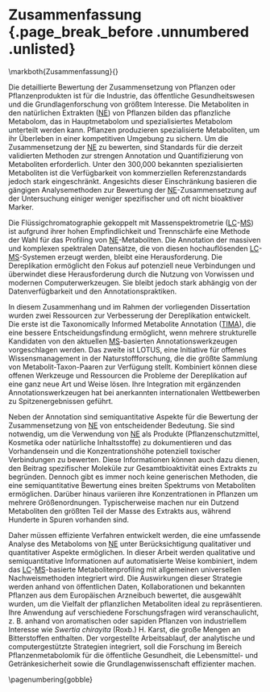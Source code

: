 # Zusammenfassung {.page_break_before .unnumbered .unlisted}
\markboth{Zusammenfassung}{}

Die detaillierte Bewertung der Zusammensetzung von Pflanzen oder Pflanzenprodukten ist für die Industrie, das öffentliche Gesundheitswesen und die Grundlagenforschung von größtem Interesse.
Die Metaboliten in den natürlichen Extrakten ([NE](#ne)) von Pflanzen bilden das pflanzliche Metabolom, das in Hauptmetabolom und spezialisiertes Metabolom unterteilt werden kann.
Pflanzen produzieren spezialisierte Metaboliten, um ihr Überleben in einer kompetitiven Umgebung zu sichern.
Um die Zusammensetzung der [NE](#ne) zu bewerten, sind Standards für die derzeit validierten Methoden zur strengen Annotation und Quantifizierung von Metaboliten erforderlich.
Unter den 300,000 bekannten spezialisierten Metaboliten ist die Verfügbarkeit von kommerziellen Referenzstandards jedoch stark eingeschränkt.
Angesichts dieser Einschränkung basieren die gängigen Analysemethoden zur Bewertung der [NE](#ne)-Zusammensetzung auf der Untersuchung einiger weniger spezifischer und oft nicht bioaktiver Marker.

Die Flüssigchromatographie gekoppelt mit Massenspektrometrie ([LC](#lc)-[MS](#ms)) ist aufgrund ihrer hohen Empfindlichkeit und Trennschärfe eine Methode der Wahl für das Profiling von [NE](#ne)-Metaboliten.
Die Annotation der massiven und komplexen spektralen Datensätze, die von diesen hochauflösenden [LC](#lc)-[MS](#ms)-Systemen erzeugt werden, bleibt eine Herausforderung.
Die Dereplikation ermöglicht den Fokus auf potenziell neue Verbindungen und überwindet diese Herausforderung durch die Nutzung von Vorwissen und modernen Computerwerkzeugen.
Sie bleibt jedoch stark abhängig von der Datenverfügbarkeit und den Annotationspraktiken.

In diesem Zusammenhang und im Rahmen der vorliegenden Dissertation wurden zwei Ressourcen zur Verbesserung der Dereplikation entwickelt.
Die erste ist die Taxonomically Informed Metabolite Annotation ([TIMA](#tima)), die eine bessere Entscheidungsfindung ermöglicht, wenn mehrere strukturelle Kandidaten von den aktuellen [MS](#ms)-basierten Annotationswerkzeugen vorgeschlagen werden.
Das zweite ist LOTUS, eine Initiative für offenes Wissensmanagement in der Naturstoffforschung, die die größte Sammlung von Metabolit-Taxon-Paaren zur Verfügung stellt.
Kombiniert können diese offenen Werkzeuge und Ressourcen die Probleme der Dereplikation auf eine ganz neue Art und Weise lösen.
Ihre Integration mit ergänzenden Annotationswerkzeugen hat bei anerkannten internationalen Wettbewerben zu Spitzenergebnissen geführt.

Neben der Annotation sind semiquantitative Aspekte für die Bewertung der Zusammensetzung von [NE](#ne) von entscheidender Bedeutung.
Sie sind notwendig, um die Verwendung von [NE](#ne) als Produkte (Pflanzenschutzmittel, Kosmetika oder natürliche Inhaltsstoffe) zu dokumentieren und das Vorhandensein und die Konzentrationshöhe potenziell toxischer Verbindungen zu bewerten.
Diese Informationen können auch dazu dienen, den Beitrag spezifischer Moleküle zur Gesamtbioaktivität eines Extrakts zu begründen.
Dennoch gibt es immer noch keine generischen Methoden, die eine semiquantitative Bewertung eines breiten Spektrums von Metaboliten ermöglichen.
Darüber hinaus variieren ihre Konzentrationen in Pflanzen um mehrere Größenordnungen.
Typischerweise machen nur ein Dutzend Metaboliten den größten Teil der Masse des Extrakts aus, während Hunderte in Spuren vorhanden sind.

Daher müssen effiziente Verfahren entwickelt werden, die eine umfassende Analyse des Metaboloms von [NE](#ne) unter Berücksichtigung qualitativer und quantitativer Aspekte ermöglichen.
In dieser Arbeit werden qualitative und semiquantitative Informationen auf automatisierte Weise kombiniert, indem das [LC](#lc)-[MS](#ms)-basierte Metabolitenprofiling mit allgemeinen universellen Nachweismethoden integriert wird.
Die Auswirkungen dieser Strategie werden anhand von öffentlichen Daten, Kollaborationen und bekannten Pflanzen aus dem Europäischen Arzneibuch bewertet, die ausgewählt wurden, um die Vielfalt der pflanzlichen Metaboliten ideal zu repräsentieren.
Ihre Anwendung auf verschiedene Forschungsfragen wird veranschaulicht, z. B. anhand von aromatischen oder sapiden Pflanzen von industriellem Interesse wie *Swertia chirayita* (Roxb.) H. Karst, die große Mengen an Bitterstoffen enthalten.
Der vorgestellte Arbeitsablauf, der analytische und computergestützte Strategien integriert, soll die Forschung im Bereich Pflanzenmetabolomik für die öffentliche Gesundheit, die Lebensmittel- und Getränkesicherheit sowie die Grundlagenwissenschaft effizienter machen.

\pagenumbering{gobble}